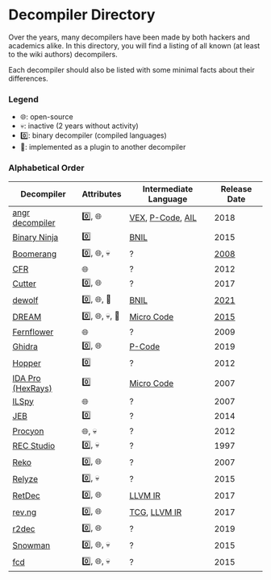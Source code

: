 # Decompiler Directory
Over the years, many decompilers have been made by both hackers and academics alike. 
In this directory, you will find a listing of all known (at least to the wiki authors) decompilers. 

Each decompiler should also be listed with some minimal facts about their differences. 

### Legend

- 🌐: open-source
- 💀: inactive (2 years without activity)
- 0️⃣: binary decompiler (compiled languages)
- 🔌: implemented as a plugin to another decompiler

### Alphabetical Order

| Decompiler | Attributes | Intermediate Language | Release Date |
|------------|------------|-----------|--------------|
| [angr decompiler](https://github.com/angr/angr/tree/master/angr/analyses/decompiler) | 0️⃣, 🌐 | [VEX](https://github.com/angr/vex/tree/8f48c00eadbb31d379b829c01792a9c4a21636d4), [P-Code](https://spinsel.dev/assets/2020-06-17-ghidra-brainfuck-processor-1/ghidra_docs/language_spec/html/pcoderef.html), [AIL](https://github.com/angr/ailment) | 2018 |
| [Binary Ninja](https://binary.ninja/) | 0️⃣ | [BNIL](https://docs.binary.ninja/dev/bnil-llil.html) | 2015 |
| [Boomerang](https://github.com/BoomerangDecompiler/boomerang) | 0️⃣, 🌐, 💀 | ? | [2008](https://github.com/BoomerangDecompiler/boomerang/commit/e29c6d1f78f0d7d174455e10cee1232da64cac61) |
| [CFR](https://github.com/leibnitz27/cfr) | 🌐 | ? | 2012 |
| [Cutter](https://cutter.re/) | 0️⃣, 🌐 | ? | 2017 |
| [dewolf](https://github.com/fkie-cad/dewolf) | 0️⃣, 🌐, 🔌 | [BNIL](https://docs.binary.ninja/dev/bnil-llil.html) | [2021](https://github.com/fkie-cad/dewolf/commit/426d1ad631879ba81640da49400fd9ec652a9bcb) | 
| [DREAM](https://github.com/CodeIntelligenceTesting/dream-ida) | 0️⃣, 🌐, 💀, 🔌 | [Micro Code](https://gist.github.com/icecr4ck/6c744d489efbb07a32bb22e8a3c748e3) | [2015](https://net.cs.uni-bonn.de/fileadmin/ag/martini/Staff/yakdan/dream_ndss2015.pdf) |
| [Fernflower](https://github.com/JetBrains/intellij-community/tree/master/plugins/java-decompiler/engine) | 🌐 | ? | 2009 |
| [Ghidra](https://github.com/NationalSecurityAgency/ghidra) | 0️⃣, 🌐 | [P-Code](https://spinsel.dev/assets/2020-06-17-ghidra-brainfuck-processor-1/ghidra_docs/language_spec/html/pcoderef.html) | 2019 |
| [Hopper](https://www.hopperapp.com/) | 0️⃣ | ? | 2012 |
| [IDA Pro (HexRays)](https://hex-rays.com/ida-pro/) | 0️⃣ | [Micro Code](https://gist.github.com/icecr4ck/6c744d489efbb07a32bb22e8a3c748e3) | 2007 | 
| [ILSpy](https://github.com/icsharpcode/ILSpy) | 🌐 | ? | 2007 | 
| [JEB](https://www.pnfsoftware.com/) | 0️⃣ | ? | 2014 |
| [Procyon](https://github.com/mstrobel/procyon/tree/develop/Procyon.CompilerTools/src/main/java/com/strobel/decompiler) | 🌐, 💀 | ? | 2012 |
| [REC Studio](https://www.backerstreet.com/rec/recdload.htm) | 0️⃣, 💀 | ? | 1997 |
| [Reko](https://github.com/uxmal/reko) | 0️⃣, 🌐 | ? | 2007 |
| [Relyze](https://www.relyze.com/) | 0️⃣, 💀 | ? | 2015 |
| [RetDec](https://github.com/avast/retdec) | 0️⃣, 🌐 | [LLVM IR](https://llvm.org/docs/LangRef.html) | 2017 |
| [rev.ng](https://rev.ng/) | 0️⃣, 🌐 | [TCG](https://www.qemu.org/docs/master/devel/tcg-ops.html), [LLVM IR](https://llvm.org/docs/LangRef.html) | 2017 |
| [r2dec](https://github.com/wargio/r2dec-js) | 0️⃣, 🌐 | ? | 2019 |
| [Snowman](https://github.com/x64dbg/snowman) | 0️⃣, 🌐, 💀 | ? | 2015 | 
| [fcd](https://github.com/fay59/fcd) | 0️⃣, 🌐, 💀 | ? | 2015|
